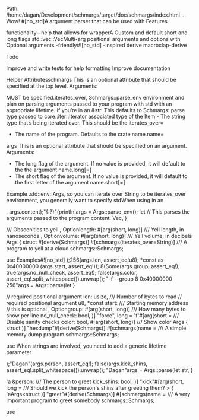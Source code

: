 Path: /home/dagan/Development/schmargs/target/doc/schmargs/index.html
...
Wow!
#[no_std]A argument parser that can be used with 
Features

 functionality--help that allows for wrapperA 
Custom and default short and long flags
std::vec::VecMulti-arg positional arguments and options with 
Optional arguments
-friendly#![no_std]
-inspired derive macroclap-derive

Todo

Improve and write tests for help formatting
Improve documentation

Helper Attributesschmargs
This is an optional attribute that should be specified at the top level.
Arguments:

 MUST be specified.iterates_over, Schmargs::parse_env environment and plan on parsing
arguments passed to your program with std with an appropriate lifetime. If you’re in an &str. This defaults
to Schmargs::parse type passed to core::iter::Iterator
associated type of the Item - The string type that’s being iterated over. This should be the iterates_over=<type>
 - The name of the program. Defaults to the crate name.name=<str literal>

args
This is an optional attribute that should be specified on an argument.
Arguments:

 - The long flag of the argument. If no value is provided, it will
default to the the argument name.long[=<str literal>]
 - The short flag of the argument. If no value is provided, it will
default to the first letter of the argument name.short[=<char literal>]

Example
.std::env::Args, so you can iterate over String to be
iterates_over environment, you generally want to specify stdWhen using in an 

, args.content);"{:?}"(println!args = Args::parse_env();
let // This parses the arguments passed to the program
content: Vec<String>,
}

/// Obscenities to yell
    <u64>,
    Optionlength: #[arg(short, long)]
    /// Yell length, in nanoseconds
    <u64>,
    Optionvolume: #[arg(short, long)]
    /// Yell volume, in decibels
    Args {
    struct #[derive(Schmargs)]
#[schmargs(iterates_over=String)]
/// A program to yell at a cloud
schmargs::Schmargs;

use 
 Examples#![no_std]
);256(args.len, assert_eq!u8);
*const as 0x40000000 (args.start, assert_eq!));
8(Some(args.group, assert_eq!);
true(args.no_null_check, assert_eq!);
false(args.color, assert_eq!.split_whitespace()).unwrap();
"-f --group 8 0x40000000 256"args = Args::parse(let }

// required positional argument
len: usize, /// Number of bytes to read
    // required positional argument
    u8, *const start: /// Starting memory address
    // this is optional
    <u8>, Optiongroup: #[arg(short, long)]
    /// How many bytes to show per line
    no_null_check: bool,
    )]
    "force", long = 'f'#[arg(short = /// Disable sanity checks
    color: bool,
    #[arg(short, long)]
    /// Show color
    Args {
    struct )]
"hexdump"#[derive(Schmargs)]
#[schmargs(name = /// A simple memory dump program
schmargs::Schmargs;

use 
When strings are involved, you need to add a generic lifetime parameter

);"Dagan"(args.person, assert_eq!);
false(args.kick_shins, assert_eq!.split_whitespace()).unwrap();
"Dagan"args = Args::parse(let str,
}

'a &person: /// The person to greet
    kick_shins: bool,
    )]
    "kick"#[arg(short, long = /// Should we kick the person's shins after greeting them?
    > {
    'aArgs<struct )]
"greet"#[derive(Schmargs)]
#[schmargs(name = /// A very important program to greet somebody
schmargs::Schmargs;

use 

